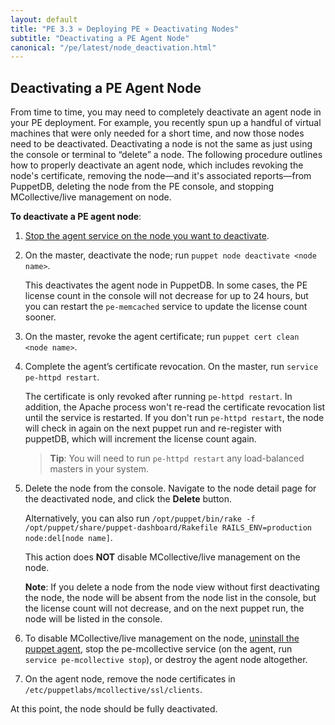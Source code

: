 ```yaml
---
layout: default
title: "PE 3.3 » Deploying PE » Deactivating Nodes"
subtitle: "Deactivating a PE Agent Node"
canonical: "/pe/latest/node_deactivation.html"
---
```



Deactivating a PE Agent Node
----------------
From time to time, you may need to completely deactivate an agent node in your PE deployment. For example, you recently spun up a handful of virtual machines that were only needed for a short time, and now those nodes need to be deactivated. Deactivating a node is not the same as just using the console or terminal to “delete” a node. The following procedure outlines how to properly deactivate an agent node, which includes revoking the node's certificate, removing the node—and it's associated reports—from PuppetDB, deleting the node from the PE console, and stopping MCollective/live management on node. 

**To deactivate a PE agent node**:

1. [Stop the agent service on the node you want to deactivate](./orchestration_puppet.html). 
2. On the master, deactivate the node; run `puppet node deactivate <node name>`. 

   This deactivates the agent node in PuppetDB. In some cases, the PE license count in the console will not decrease for up to 24 hours, but you can restart the `pe-memcached` service to update the license count sooner. 
   
3. On the master, revoke the agent certificate; run `puppet cert clean <node name>`. 

4. Complete the agent’s certificate revocation. On the master, run `service pe-httpd restart`. 

   The certificate is only revoked after running `pe-httpd restart`. In addition, the Apache process won't re-read the certificate revocation list until the service is restarted. If you don't run `pe-httpd restart`, the node will check in again on the next puppet run and re-register with puppetDB, which will increment the license count again. 
   
   > **Tip**: You will need to run `pe-httpd restart` any load-balanced masters in your system. 

5. Delete the node from the console. Navigate to the node detail page for the deactivated node, and click the __Delete__ button. 

   Alternatively, you can also run `/opt/puppet/bin/rake -f /opt/puppet/share/puppet-dashboard/Rakefile RAILS_ENV=production node:del[node name]`.

   This action does **NOT** disable MCollective/live management on the node. 
   
   **Note**: If you delete a node from the node view without first deactivating the node, the node will be absent from the node list in the console, but the license count will not decrease, and on the next puppet run, the node will be listed in the console. 

6. To disable MCollective/live management on the node, [uninstall the puppet agent](./install_uninstalling.html#uninstalling-puppet-enterprise-from-agent-nodes), stop the pe-mcollective service (on the agent, run `service pe-mcollective stop`), or destroy the agent node altogether. 

7. On the agent node, remove the node certificates in `/etc/puppetlabs/mcollective/ssl/clients`. 

At this point, the node should be fully deactivated.

